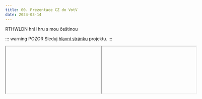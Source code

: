 ```yaml
---
title: 00. Prezentace CZ do VotV
date: 2024-03-14
---
```


<PBlogHeader>
RTHWLDN hrál hru s mou češtinou
</PBlogHeader>

::: warning POZOR
Sleduj [hlavní stránku](/) projektu.
:::

<div style="display: flex; justify-content: space-around;">
    <iframe id="f1" ref="frame1" :src="'https://www.youtube.com/embed/GuyENhn1jMM?si=GuXqWow6O1pvNn1L'" title="YouTube video player"
    frameborder="1"
    allow="accelerometer; autoplay; clipboard-write; encrypted-media; gyroscope; picture-in-picture; web-share"
    allowfullscreen></iframe><br>
    <iframe id="f2" ref="frame2" :src="'https://www.youtube.com/embed/QZnkwc-Tabk?si=XsjqlKzAmQ2UhYDh'" title="YouTube video player"
    frameborder="1"
    allow="accelerometer; autoplay; clipboard-write; encrypted-media; gyroscope; picture-in-picture; web-share"
    allowfullscreen></iframe>
</div>

